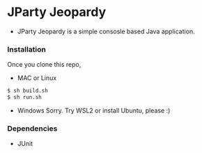 # JParty Jeopardy

- JParty Jeopardy is a simple consosle based Java application.

### Installation
Once you clone this repo,

* MAC or Linux
```sh
$ sh build.sh
$ sh run.sh
```
* Windows
Sorry. Try WSL2 or install Ubuntu, please :)

### Dependencies

* JUnit
